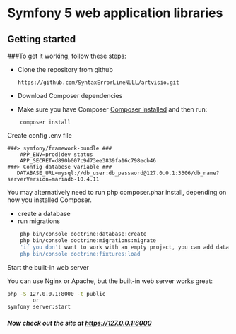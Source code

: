 # Symfony 5 web application **libraries**

## Getting started

###To get it working, follow these steps:

- Clone the repository from github
    ```git
    https://github.com/SyntaxErrorLineNULL/artvisio.git
  ```

- Download Composer dependencies

- Make sure you have Composer <a href=https://getcomposer.org/download/> Composer installed</a> and then run:
`````composer log
    composer install
`````

Create config .env file
````dotenv
###> symfony/framework-bundle ###
    APP_ENV=prod|dev status 
    APP_SECRET=d890b007c9d73ee3839fa16c798ecb46
###> Config databese variable ###
   DATABASE_URL=mysql://db_user:db_password@127.0.0.1:3306/db_name?serverVersion=mariadb-10.4.11
````

You may alternatively need to run php composer.phar install, depending on how you installed Composer.

+ create a database
+ run migrations

````bash
    php bin/console doctrine:database:create
    php bin/console doctrine:migrations:migrate
    'if you don't want to work with an empty project, you can add data to the table'
    php bin/console doctrine:fixtures:load
````

Start the built-in web server

You can use Nginx or Apache, but the built-in web server works great:
````bash
php -S 127.0.0.1:8000 -t public
        or
symfony server:start
````

##### Now check out the site at https://127.0.0.1:8000
